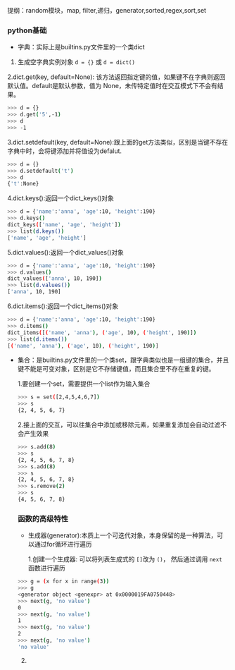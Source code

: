 提纲：random模块，map, filter,递归，generator,sorted,regex,sort,set
### python基础
- 字典：实际上是builtins.py文件里的一个类dict
1. 生成空字典实例对象
`d = {}` 或  `d = dict()`

  2.dict.get(key, default=None):  该方法返回指定键的值，如果键不在字典则返回默认值。default是默认参数，值为 None，未传特定值时在交互模式下不会有结果。

```bash
>>> d = {}
>>> d.get('5',-1) 
>>> d
>>> -1
```

3.dict.setdefault(key, default=None):跟上面的get方法类似，区别是当键不存在字典中时，会将键添加并将值设为defalut.

```bash
>>> d = {}
>>> d.setdefault('t')
>>> d
{'t':None}
```

4.dict.keys():返回一个dict_keys()对象

```bash
>>> d = {'name':'anna', 'age':10, 'height':190}
>>> d.keys()
dict_keys(['name', 'age', 'height'])
>>> list(d.keys())
['name', 'age', 'height']

```

5.dict.values():返回一个dict_values()对象

```bash
>>> d = {'name':'anna', 'age':10, 'height':190}
>>> d.values()
dict_values(['anna', 10, 190])
>>> list(d.values())
['anna', 10, 190]
```

6.dict.items():返回一个dict_items()对象

```bash
>>> d = {'name':'anna', 'age':10, 'height':190}
>>> d.items()
dict_items([('name', 'anna'), ('age', 10), ('height', 190)])
>>> list(d.items())
[('name', 'anna'), ('age', 10), ('height', 190)]
```

* 集合：是builtins.py文件里的一个类set，跟字典类似也是一组键的集合，并且键不能是可变对象，区别是它不存储键值，而且集合里不存在重复的键。

  1.要创建一个set，需要提供一个list作为输入集合

  ```bash
  >>> s = set([2,4,5,4,6,7])
  >>> s
  {2, 4, 5, 6, 7}
  ```

  2.接上面的交互，可以往集合中添加或移除元素，如果重复添加会自动过滤不会产生效果

  ```bash
  >>> s.add(8)
  >>> s
  {2, 4, 5, 6, 7, 8}
  >>> s.add(8)
  >>> s
  {2, 4, 5, 6, 7, 8}
  >>> s.remove(2)
  >>> s
  {4, 5, 6, 7, 8}
  ```

  ### 函数的高级特性

  * 生成器(generator):本质上一个可迭代对象，本身保留的是一种算法，可以通过for循环进行遍历

    1.创建一个生成器: 可以将列表生成式的 `[]`改为 `()`， 然后通过调用 `next` 函数进行遍历

  ```bash
  >>> g = (x for x in range(3))
  >>> g
  <generator object <genexpr> at 0x0000019FA0750448>
  >>> next(g, 'no value')
  0
  >>> next(g, 'no value')
  1
  >>> next(g, 'no value')
  2
  >>> next(g, 'no value')
  'no value'
  ```

  2. 

  